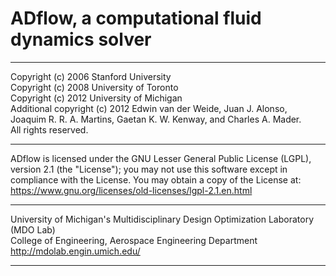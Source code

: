 # ADflow, a computational fluid dynamics solver
______________________________________________________________________________

Copyright (c) 2006 Stanford University\
Copyright (c) 2008 University of Toronto\
Copyright (c) 2012 University of Michigan\
Additional copyright (c) 2012 Edwin van der Weide, Juan J. Alonso,\
Joaquim R. R. A. Martins, Gaetan K. W. Kenway, and Charles A. Mader.\
All rights reserved.
______________________________________________________________________________

ADflow is licensed under the GNU Lesser General Public License (LGPL), version 2.1 (the "License"); you may not use this software except in compliance with the License. You may obtain a copy of the License at:\
https://www.gnu.org/licenses/old-licenses/lgpl-2.1.en.html
______________________________________________________________________________

University of Michigan's Multidisciplinary Design Optimization Laboratory (MDO Lab)\
College of Engineering, Aerospace Engineering Department\
http://mdolab.engin.umich.edu/
______________________________________________________________________________

